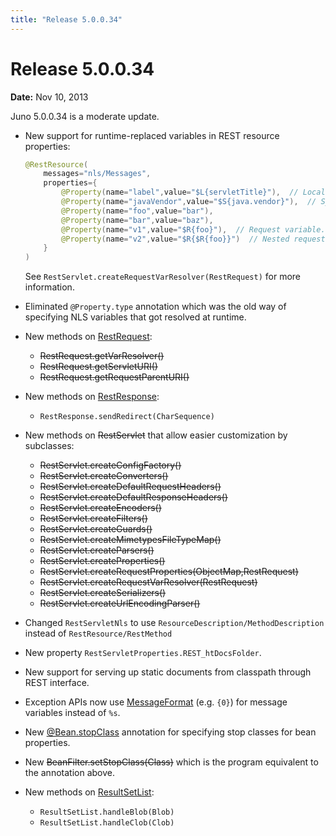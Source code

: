 ```yaml
---
title: "Release 5.0.0.34"
---
```


# Release 5.0.0.34

**Date:** Nov 10, 2013

Juno 5.0.0.34 is a moderate update.

- New support for runtime-replaced variables in REST resource properties:

  ```java
  @RestResource(
      messages="nls/Messages",
      properties={
          @Property(name="label",value="$L{servletTitle}"),  // Localized variable in Messages.properties
          @Property(name="javaVendor",value="$S{java.vendor}"),  // System property
          @Property(name="foo",value="bar"),
          @Property(name="bar",value="baz"),
          @Property(name="v1",value="$R{foo}"),  // Request variable. value="bar"
          @Property(name="v2",value="$R{$R{foo}}")  // Nested request variable. value="baz"
      }
  )
  ```

  See `RestServlet.createRequestVarResolver(RestRequest)` for more information.

- Eliminated `@Property.type` annotation which was the old way of specifying NLS variables that got resolved at runtime.

- New methods on <a href="/site/apidocs/org/apache/juneau/rest/RestRequest.html" target="_blank">RestRequest</a>:
  - ~~RestRequest.getVarResolver()~~
  - ~~RestRequest.getServletURI()~~
  - ~~RestRequest.getRequestParentURI()~~

- New methods on <a href="/site/apidocs/org/apache/juneau/rest/RestResponse.html" target="_blank">RestResponse</a>:
  - `RestResponse.sendRedirect(CharSequence)`

- New methods on  ~~RestServlet~~ that allow easier customization by subclasses:
  - ~~RestServlet.createConfigFactory()~~
  - ~~RestServlet.createConverters()~~
  - ~~RestServlet.createDefaultRequestHeaders()~~
  - ~~RestServlet.createDefaultResponseHeaders()~~
  - ~~RestServlet.createEncoders()~~
  - ~~RestServlet.createFilters()~~
  - ~~RestServlet.createGuards()~~
  - ~~RestServlet.createMimetypesFileTypeMap()~~
  - ~~RestServlet.createParsers()~~
  - ~~RestServlet.createProperties()~~
  - ~~RestServlet.createRequestProperties(ObjectMap,RestRequest)~~
  - ~~RestServlet.createRequestVarResolver(RestRequest)~~
  - ~~RestServlet.createSerializers()~~
  - ~~RestServlet.createUrlEncodingParser()~~

- Changed `RestServletNls` to use `ResourceDescription/MethodDescription` instead of `RestResource/RestMethod`

- New property `RestServletProperties.REST_htDocsFolder`.

- New support for serving up static documents from classpath through REST interface.

- Exception APIs now use <a href="https://docs.oracle.com/en/java/javase/17/docs/api/java.base/java/text/MessageFormat.html" target="_blank">MessageFormat</a> (e.g. `{0}`) for message variables instead of `%s`.

- New [@Bean.stopClass](API_DOCS/org/apache/juneau/annotation/Bean.html#stopClass) annotation for specifying stop classes for bean properties.

- New ~~BeanFilter.setStopClass(Class)~~ which is the program equivalent to the annotation above.

- New methods on <a href="/site/apidocs/org/apache/juneau/bean/ResultSetList.html" target="_blank">ResultSetList</a>:
  - `ResultSetList.handleBlob(Blob)`
  - `ResultSetList.handleClob(Clob)`